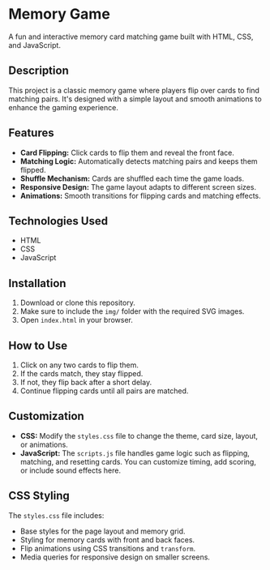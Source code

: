 # Memory Game

A fun and interactive memory card matching game built with HTML, CSS, and JavaScript.

## Description

This project is a classic memory game where players flip over cards to find matching pairs. It's designed with a simple layout and smooth animations to enhance the gaming experience.

## Features

*   **Card Flipping:** Click cards to flip them and reveal the front face.
*   **Matching Logic:** Automatically detects matching pairs and keeps them flipped.
*   **Shuffle Mechanism:** Cards are shuffled each time the game loads.
*   **Responsive Design:** The game layout adapts to different screen sizes.
*   **Animations:** Smooth transitions for flipping cards and matching effects.

## Technologies Used

*   HTML
*   CSS
*   JavaScript

## Installation

1.  Download or clone this repository.
2.  Make sure to include the `img/` folder with the required SVG images.
3.  Open `index.html` in your browser.

## How to Use

1.  Click on any two cards to flip them.
2.  If the cards match, they stay flipped.
3.  If not, they flip back after a short delay.
4.  Continue flipping cards until all pairs are matched.

## Customization

*   **CSS:** Modify the `styles.css` file to change the theme, card size, layout, or animations.
*   **JavaScript:** The `scripts.js` file handles game logic such as flipping, matching, and resetting cards. You can customize timing, add scoring, or include sound effects here.

## CSS Styling

The `styles.css` file includes:

*   Base styles for the page layout and memory grid.
*   Styling for memory cards with front and back faces.
*   Flip animations using CSS transitions and `transform`.
*   Media queries for responsive design on smaller screens.
